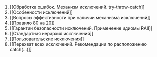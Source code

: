 1. [[Обработка ошибок. Механизм исключений. try-throw-catch]]
2. [[Особенности исключений]]
3. [[Вопросы эффективности при наличии механизма исключений]]
4. [[Правило 80 на 20]]
5. [[Гарантии безопасности исключений. Применение идиомы RAII]]
6. [[Стандартная иерархия исключений]]
7. [[Пользовательские исключения]]
8. [[Перехват всех исключений. Рекомендации по расположению catch(...)]]

